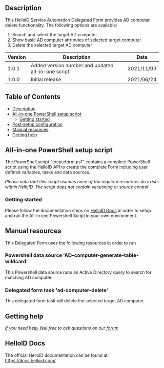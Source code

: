 <!-- Description -->
## Description
This HelloID Service Automation Delegated Form provides AD computer delete functionality. The following options are available:
 1. Search and select the target AD computer
 2. Show basic AD computer attributes of selected target computer
 4. Delete the selected target AD computer


| Version | Description | Date |
| - | - | - |
| 1.0.1   | Added version number and updated all-in-one script | 2021/11/03  |
| 1.0.0   | Initial release | 2021/06/24  |

<!-- TABLE OF CONTENTS -->
## Table of Contents
* [Description](#description)
* [All-in-one PowerShell setup script](#all-in-one-powershell-setup-script)
  * [Getting started](#getting-started)
* [Post-setup configuration](#post-setup-configuration)
* [Manual resources](#manual-resources)
* [Getting help](#getting-help)


## All-in-one PowerShell setup script
The PowerShell script "createform.ps1" contains a complete PowerShell script using the HelloID API to create the complete Form including user defined variables, tasks and data sources.

 _Please note that this script asumes none of the required resources do exists within HelloID. The script does not contain versioning or source control_


### Getting started
Please follow the documentation steps on [HelloID Docs](https://docs.helloid.com/hc/en-us/articles/360017556559-Service-automation-GitHub-resources) in order to setup and run the All-in one Powershell Script in your own environment.

## Manual resources
This Delegated Form uses the following resources in order to run

### Powershell data source 'AD-computer-generate-table-wildcard'
This Powershell data source runs an Active Directory query to search for matching AD computer.

### Delegated form task 'ad-computer-delete'
This delegated form task will delete the selected target AD computer.

## Getting help
_If you need help, feel free to ask questions on our [forum](https://forum.helloid.com/forum/helloid-connectors/service-automation/503-helloid-sa-active-directory-delete-computer-object)_

## HelloID Docs
The official HelloID documentation can be found at: https://docs.helloid.com/